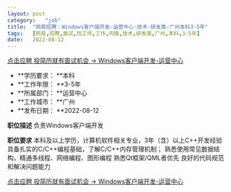 ```yaml
---
layout:	post
category:	"job"
title:	"网易招聘：Windows客户端开发-运营中心-技术-研发类-广州本科3-5年"
tags:	[网易,招聘,面试,找工作,工作,内推,技术,研发类,广州,本科,3-5年]
date:	2022-08-12
---
```


[点击应聘 投简历就有面试机会 -> Windows客户端开发-运营中心](http://mobile.bole.netease.com/bole/boleDetail?id=41850&employeeId=346f03c3cda5f04c&key=all)



- **学历要求： **本科
- **工作年限： **3-5年
- **所属部门： **运营中心
- **工作城市： **广州
- **发布日期： **2022-08-12



**职位描述**
负责Windows客户端开发



**职位要求**
本科及以上学历，计算机软件相关专业，3年（含）以上C++开发经验
具备扎实的C/C++编程基础，了解C/C++内存管理机制；
熟悉使用常见数据结构，精通多线程、网络编程、图形编程
熟悉Qt框架/QML者优先
良好的代码规范和解决问题能力



[点击应聘 投简历就有面试机会 -> Windows客户端开发-运营中心](http://mobile.bole.netease.com/bole/boleDetail?id=41850&employeeId=346f03c3cda5f04c&key=all)